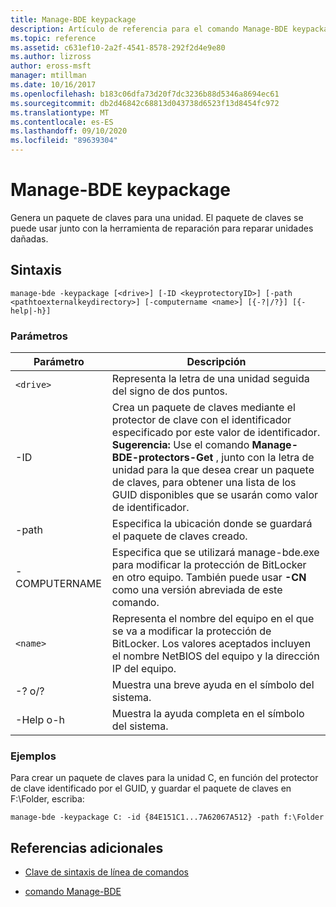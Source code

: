 ```yaml
---
title: Manage-BDE keypackage
description: Artículo de referencia para el comando Manage-BDE keypackage, que genera un paquete de claves para una unidad.
ms.topic: reference
ms.assetid: c631ef10-2a2f-4541-8578-292f2d4e9e80
ms.author: lizross
author: eross-msft
manager: mtillman
ms.date: 10/16/2017
ms.openlocfilehash: b183c06dfa73d20f7dc3236b88d5346a8694ec61
ms.sourcegitcommit: db2d46842c68813d043738d6523f13d8454fc972
ms.translationtype: MT
ms.contentlocale: es-ES
ms.lasthandoff: 09/10/2020
ms.locfileid: "89639304"
---
```

# <a name="manage-bde-keypackage"></a>Manage-BDE keypackage

Genera un paquete de claves para una unidad. El paquete de claves se puede usar junto con la herramienta de reparación para reparar unidades dañadas.

## <a name="syntax"></a>Sintaxis

```
manage-bde -keypackage [<drive>] [-ID <keyprotectoryID>] [-path <pathtoexternalkeydirectory>] [-computername <name>] [{-?|/?}] [{-help|-h}]
```

### <a name="parameters"></a>Parámetros

| Parámetro | Descripción |
| --------- | ----------- |
| `<drive>` | Representa la letra de una unidad seguida del signo de dos puntos. |
| -ID | Crea un paquete de claves mediante el protector de clave con el identificador especificado por este valor de identificador. **Sugerencia:** Use el comando **Manage-BDE-protectors-Get** , junto con la letra de unidad para la que desea crear un paquete de claves, para obtener una lista de los GUID disponibles que se usarán como valor de identificador. |
| -path | Especifica la ubicación donde se guardará el paquete de claves creado. |
| -COMPUTERNAME | Especifica que se utilizará manage-bde.exe para modificar la protección de BitLocker en otro equipo. También puede usar **-CN** como una versión abreviada de este comando. |
| `<name>` | Representa el nombre del equipo en el que se va a modificar la protección de BitLocker. Los valores aceptados incluyen el nombre NetBIOS del equipo y la dirección IP del equipo. |
| -? o/? | Muestra una breve ayuda en el símbolo del sistema. |
| -Help o-h | Muestra la ayuda completa en el símbolo del sistema. |

### <a name="examples"></a>Ejemplos

Para crear un paquete de claves para la unidad C, en función del protector de clave identificado por el GUID, y guardar el paquete de claves en F:\Folder, escriba:

```
manage-bde -keypackage C: -id {84E151C1...7A62067A512} -path f:\Folder
```

## <a name="additional-references"></a>Referencias adicionales

- [Clave de sintaxis de línea de comandos](command-line-syntax-key.md)

- [comando Manage-BDE](manage-bde.md)
